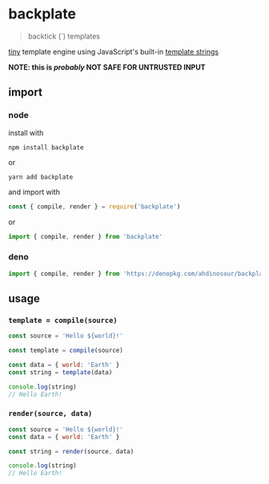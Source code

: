 # backplate

> backtick (\`) templates

[tiny](./src/mod.ts) template engine using JavaScript's built-in [template strings](https://developer.mozilla.org/en-US/docs/Web/JavaScript/Reference/Template_literals)

**NOTE: this is _probably_ NOT SAFE FOR UNTRUSTED INPUT**

## import

### node

install with

```shell
npm install backplate
```

or

```shell
yarn add backplate
```

and import with

```js
const { compile, render } = require('backplate')
```

or

```js
import { compile, render } from 'backplate'
```

### deno

```js
import { compile, render } from 'https://denopkg.com/ahdinosaur/backplate@main/src/mod.ts'
```

## usage

### `template = compile(source)`

```js
const source = 'Hello ${world}!'

const template = compile(source)

const data = { world: 'Earth' }
const string = template(data)

console.log(string)
// Hello Earth!
```

### `render(source, data)`

```js
const source = 'Hello ${world}!'
const data = { world: 'Earth' }

const string = render(source, data)

console.log(string)
// Hello Earth!
```
